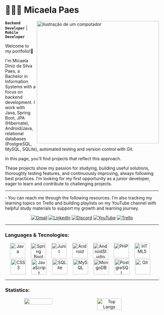 # 👩🏻‍💻 Micaela Paes
<img src="https://raw.githubusercontent.com/MicaelliMedeiros/micaellimedeiros/master/image/computer-illustration.png" alt="ilustração de um computador" min-width="400px" max-width="400px" width="400px" align="right">

**`Backend Developer`** | **`Mobile Developer`**

<p>Welcome to my portfolio!👋
  
I'm Micaela Diniz da Silva Paes, a Bachelor in Information Systems with a focus on backend development. I work with Java, Spring Boot, JPA (Hibernate), Android/Java, relational databases (PostgreSQL, MySQL, SQLite), automated testing and version control with Git.

In this page, you’ll find projects that reflect this approach.

These projects show my passion for studying, building useful solutions, thoroughly testing features, and continuously improving, always following best practices. I’m looking for my first opportunity as a junior developer, eager to learn and contribute to challenging projects.

---
▫️ You can reach me through the following resources. I’m also tracking my learning topics on Trello and building playlists on my YouTube channel with helpful study materials to support my growth and learning journey.
</p>
<p align="center">
  <a href="#" title="Gmail">
    <img src="https://img.shields.io/badge/Gmail-D14836?style=for-the-badge&logo=gmail&logoColor=white&labelColor=FF8C42&color=CC6E35&link=LINK-DO-SEU-GMAIL" alt="Gmail"/></a>
  <a href="#" title="LinkedIn">
    <img src="https://img.shields.io/badge/LinkedIn-0077B5?style=for-the-badge&logo=linkedin&logoColor=white&labelColor=FF4DD2&color=CC3EA8&link=LINK-DO-SEU-LINKEDIN" alt="LinkedIn"/></a>
  <a href="#" title="Discord">
    <img src="https://img.shields.io/badge/Discord-5865F2?style=for-the-badge&logo=discord&logoColor=white&labelColor=7A3FFF&color=5E31CC&link=API-DO-SEU-DISCORD" alt="Discord"/></a>
  <a href="#" title="YouTube">
    <img src="https://img.shields.io/badge/YouTube-FF0000?style=for-the-badge&logo=youtube&logoColor=white&labelColor=3D1A78&color=2E145A&link=API-DO-SEU-YOUTUBE" alt="YouTube"/></a>
  <a href="#" title="Trello">
    <img src="https://img.shields.io/badge/Trello-0052CC?style=for-the-badge&logo=trello&logoColor=white&labelColor=1C2E6A&color=152456&link=API-DO-SEU-TRELLO" alt="Trello"/>
  </a>
</p>

---
### Languages & Tecnologies:
  <div align="center">
    <img alt="Java" title="Java" width="50px" style="margin-right:10;" src="https://cdn.jsdelivr.net/gh/devicons/devicon/icons/java/java-original.svg" />&nbsp
    <img alt="Spring Boot" title="Spring Boot" width="50px" style="margin-right:10;" src="https://cdn.jsdelivr.net/gh/devicons/devicon/icons/spring/spring-original.svg" />&nbsp
    <img alt="Junit" title="Junit" width="50px" style="margin-right:10;" src="https://cdn.jsdelivr.net/gh/devicons/devicon@latest/icons/junit/junit-original.svg" />&nbsp
    <img alt="Android" title="Android" width="50px" style="margin-right:10;" src="https://cdn.jsdelivr.net/gh/devicons/devicon/icons/android/android-original.svg" />&nbsp
    <img alt="AndroidStudio" title="AndroidStudio" width="50px" style="margin-right:10;" src="https://cdn.jsdelivr.net/gh/devicons/devicon@latest/icons/androidstudio/androidstudio-original.svg" />&nbsp
    <img alt="PHP" title="PHP" width="50px" style="margin-right:10;" src="https://cdn.jsdelivr.net/gh/devicons/devicon/icons/php/php-original.svg" />&nbsp
    <img alt="HTML5" title="HTML5" width="50px" style="margin-right:10;" src="https://cdn.jsdelivr.net/gh/devicons/devicon/icons/html5/html5-original.svg" />&nbsp
    <img alt="CSS3" title="CSS3" width="50px" style="margin-right:10;" src="https://cdn.jsdelivr.net/gh/devicons/devicon/icons/css3/css3-original.svg" />&nbsp
    <img alt="JavaScript" title="JavaScript" width="50px" style="margin-right:10;" src="https://cdn.jsdelivr.net/gh/devicons/devicon/icons/javascript/javascript-original.svg" />&nbsp
    <img alt="SQLite" title="SQLite" width="50px" style="margin-right:10;" src="https://cdn.jsdelivr.net/gh/devicons/devicon/icons/sqlite/sqlite-original.svg" />&nbsp
    <img alt="MySQL" title="MySQL" width="50px" style="margin-right:10;" src="https://cdn.jsdelivr.net/gh/devicons/devicon/icons/mysql/mysql-original.svg" />&nbsp
    <img alt="MongoDB" title="MongoDB" width="50px" style="margin-right:10;" src="https://cdn.jsdelivr.net/gh/devicons/devicon/icons/mongodb/mongodb-original.svg" />&nbsp
    <img alt="PostgreSQL" title="PostgreSQL" width="50px" style="margin-right:10;" src="https://cdn.jsdelivr.net/gh/devicons/devicon/icons/postgresql/postgresql-original.svg" />&nbsp
    <img alt="Git" title="Git" width="50px" style="margin-right:10;" src="https://cdn.jsdelivr.net/gh/devicons/devicon/icons/git/git-original.svg" />
  </div>

---
### Statistics:

<div align="center" style="display: flex; flex-wrap: wrap;">
  <img width="43%" src="https://github-readme-stats.vercel.app/api?username=MicaelaDinizP&theme=outrun" /> &nbsp&nbsp&nbsp&nbsp&nbsp&nbsp
  <img width="40%" src="https://github-readme-stats.vercel.app/api/top-langs/?username=MicaelaDinizP&layout=compact&theme=outrun" alt="Top Langs"/>
</div>


          
